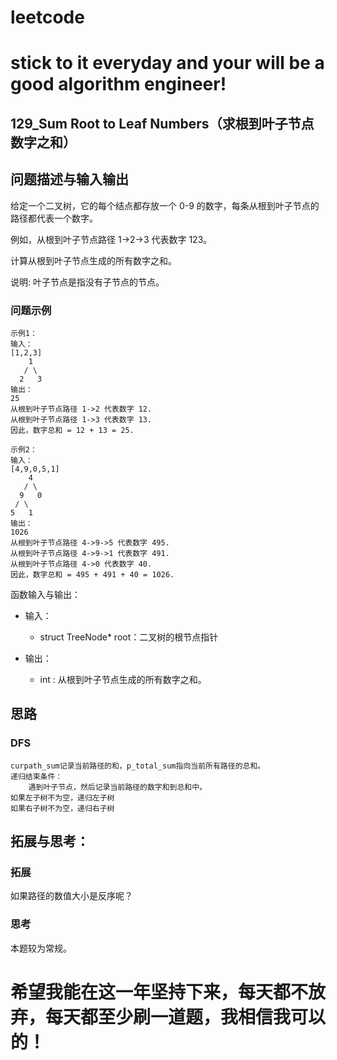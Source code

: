 # leetcode
# stick to it everyday and your will be a good algorithm engineer!
## 129_Sum Root to Leaf Numbers（求根到叶子节点数字之和）
## 问题描述与输入输出
给定一个二叉树，它的每个结点都存放一个 0-9 的数字，每条从根到叶子节点的路径都代表一个数字。

例如，从根到叶子节点路径 1->2->3 代表数字 123。

计算从根到叶子节点生成的所有数字之和。

说明: 叶子节点是指没有子节点的节点。


### 问题示例

	示例1：
	输入：
	[1,2,3]
	    1
	   / \
	  2   3
	输出：
	25
	从根到叶子节点路径 1->2 代表数字 12.
	从根到叶子节点路径 1->3 代表数字 13.
	因此，数字总和 = 12 + 13 = 25.

	示例2：
	输入：
	[4,9,0,5,1]
		4
	   / \
	  9   0
	 / \
	5   1
	输出：
	1026
	从根到叶子节点路径 4->9->5 代表数字 495.
	从根到叶子节点路径 4->9->1 代表数字 491.
	从根到叶子节点路径 4->0 代表数字 40.
	因此，数字总和 = 495 + 491 + 40 = 1026.


函数输入与输出：
* 输入：
	* struct TreeNode* root：二叉树的根节点指针

* 输出：
	* int : 从根到叶子节点生成的所有数字之和。

## 思路			
### DFS

	curpath_sum记录当前路径的和，p_total_sum指向当前所有路径的总和。
	递归结束条件：
		遇到叶子节点，然后记录当前路径的数字和到总和中。
	如果左子树不为空，递归左子树
	如果右子树不为空，递归右子树
				 				 	
## 拓展与思考：
### 拓展
如果路径的数值大小是反序呢？
### 思考
本题较为常规。
	  
# 希望我能在这一年坚持下来，每天都不放弃，每天都至少刷一道题，我相信我可以的！
